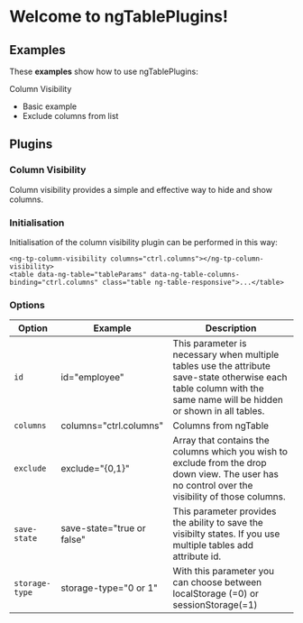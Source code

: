 
Welcome to ngTablePlugins!
===================

## **Examples**

These **examples** show how to use ngTablePlugins:

Column Visibility
- Basic example 
- Exclude columns from list

## **Plugins**

### **Column Visibility**
Column visibility provides a simple and effective way to hide and show columns.

### Initialisation
Initialisation of the column visibility plugin can be performed in this way:
```
<ng-tp-column-visibility columns="ctrl.columns"></ng-tp-column-visibility>
<table data-ng-table="tableParams" data-ng-table-columns-binding="ctrl.columns" class="table ng-table-responsive">...</table>
```

### Options
|  Option                | Example                             |  Description   |            
 ----------------- | ---------------------------- |----|
| `id` |   id="employee"         | This parameter is necessary when multiple tables use the attribute save-state otherwise each table column with the same name will be hidden or shown in all tables.|
|`columns`| columns="ctrl.columns" | Columns from ngTable |
| `exclude`   	| exclude="{0,1}" |Array that contains the columns which you wish to exclude from the drop down view. The user has no control over the visibility of those columns.| 
| `save-state`  |save-state="true or false"| This parameter provides the ability to save the visibilty states. If you use multiple tables add attribute id.|  
| `storage-type`| storage-type="0 or 1" | With this parameter you can choose between localStorage (=0) or sessionStorage(=1) |


